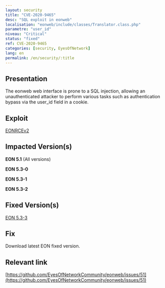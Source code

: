 ```yaml
---
layout: security
title: "CVE-2020-9465"
desc: "SQL exploit in eonweb"
localisation: "eonweb/include/classes/Translator.class.php"
parametre: "user_id"
niveau: "Critical"
status: "fixed"
ref: CVE-2020-9465
categories: [security, EyesOfNetwork]
lang: en
permalink: /en/security/:title
---
```


## Presentation

The eonweb web interface is prone to a SQL injection, allowing an unauthenticated attacker to perform various tasks such as authentication bypass via the user_id field in a cookie.

## Exploit

[EONRCEv2](https://github.com/h4knet/eonrce/blob/master/eonrce2.py)

## Impacted Version(s)

**EON 5.1** (All versions)

**EON 5.3-0**

**EON 5.3-1**

**EON 5.3-2**


## Fixed Version(s)

[EON 5.3-3](https://github.com/EyesOfNetworkCommunity/eonweb/releases/tag/5.3-9)

## Fix

Download latest EON fixed version.

## Relevant link

[https://github.com/EyesOfNetworkCommunity/eonweb/issues/51](https://github.com/EyesOfNetworkCommunity/eonweb/issues/51)

